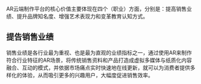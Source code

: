 AR云端制作平台的核心价值主要体现在四个（职业）方面，分别是：提高销售业绩、提升品牌知名度、增强艺术表现力和变革教育认知方式。

## 提告销售业绩

销售业绩是各行业最为重视、也是最为直观的业绩指标之一，通过使用AR来制作符合行业特征的AR场景，将传统销售资料和产品打造成虚拟多媒体与纸质化内容融合、互动的模式，并依据市场痛点实时快速地在线更新，就可以为消费者提供多样化的体验，从而吸引更多的兴趣用户，大幅度促进销售效率。





